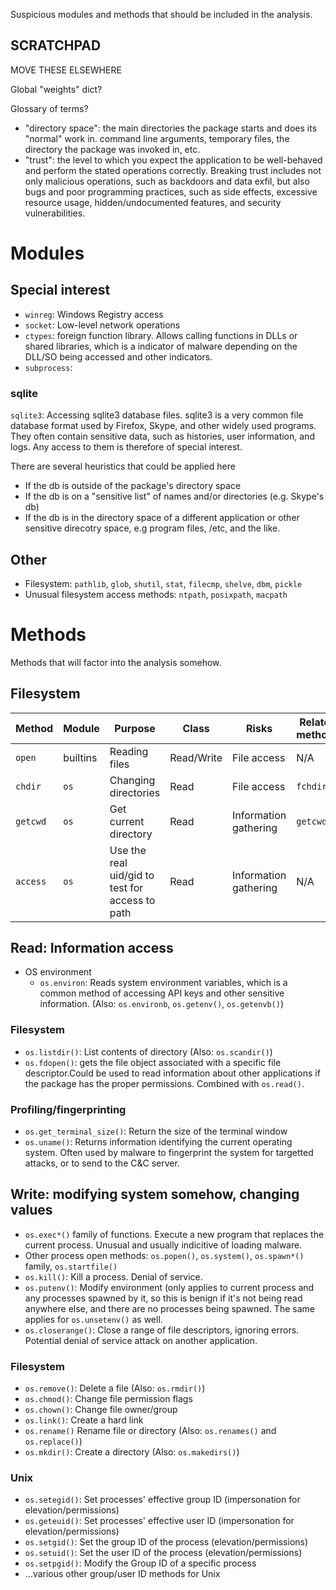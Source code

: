 Suspicious modules and methods that should be included in the analysis.


## SCRATCHPAD
MOVE THESE ELSEWHERE


Global "weights" dict?


Glossary of terms?
* "directory space": the main directories the package starts and does its
"normal" work in. command line arguments, temporary files, the directory
the package was invoked in, etc.
* "trust": the level to which you expect the application to be well-behaved
and perform the stated operations correctly. Breaking trust includes not
only malicious operations, such as backdoors and data exfil, but also
bugs and poor programming practices, such as side effects, excessive
resource usage, hidden/undocumented features, and security vulnerabilities.



# Modules

## Special interest
* `winreg`: Windows Registry access
* `socket`: Low-level network operations
* `ctypes`:  foreign function library. Allows calling functions in DLLs
or shared libraries, which is a indicator of malware depending on the
DLL/SO being accessed and other indicators.
* `subprocess`:

### sqlite
`sqlite3`: Accessing sqlite3 database files. sqlite3 is a very common
file database format used by Firefox, Skype, and other widely used
programs. They often contain sensitive data, such as histories, user
information, and logs. Any access to them is therefore of special interest.

There are several heuristics that could be applied here
* If the db is outside of the package's directory space
* If the db is on a "sensitive list" of names and/or directories (e.g. Skype's db)
* If the db is in the directory space of a different application or
other sensitive direcotry space, e.g program files, /etc, and the like.

## Other
* Filesystem: `pathlib`, `glob`, `shutil`, `stat`, `filecmp`, `shelve`,
`dbm`, `pickle`
* Unusual filesystem access methods: `ntpath`, `posixpath`, `macpath`


# Methods
Methods that will factor into the analysis somehow.


## Filesystem
| Method   | Module   | Purpose       | Class      | Risks       | Related methods |
| -------- | -------- | ------------- | ---------- | ----------- | --------------- |
| `open`   | builtins | Reading files | Read/Write | File access | N/A |
| `chdir`  | `os` | Changing directories | Read | File access | `fchdir` |
| `getcwd` | `os` | Get current directory | Read | Information gathering | `getcwdb` |
| `access` | `os` | Use the real uid/gid to test for access to path | Read | Information gathering | N/A |




## Read: Information access
* OS environment
    * `os.environ`: Reads system environment variables, which is a common
      method of accessing API keys and other sensitive information.
      (Also: `os.environb`, `os.getenv()`, `os.getenvb()`)

### Filesystem
* `os.listdir()`: List contents of directory (Also: `os.scandir()`)
* `os.fdopen()`: gets the file object associated with a specific file
descriptor.Could be used to read information about other applications if
the package has the proper permissions. Combined with `os.read()`.

### Profiling/fingerprinting
* `os.get_terminal_size()`: Return the size of the terminal window
* `os.uname()`: Returns information identifying the current operating system.
Often used by malware to fingerprint the system for targetted attacks,
or to send to the C&C server.


## Write: modifying system somehow, changing values
* `os.exec*()` family of functions. Execute a new program that replaces
the current process. Unusual and usually indicitive of loading malware.
* Other process open methods: `os.popen()`, `os.system()`,
`os.spawn*()` family, `os.startfile()`
* `os.kill()`: Kill a process. Denial of service.
* `os.putenv()`: Modify environment (only applies to current process and
any processes spawned by it, so this is benign if it's not being read
anywhere else, and there are no processes being spawned. The same applies
for `os.unsetenv()` as well.
* `os.closerange()`: Close a range of file descriptors, ignoring errors.
Potential denial of service attack on another application.

### Filesystem
* `os.remove()`: Delete a file (Also: `os.rmdir()`)
* `os.chmod()`: Change file permission flags
* `os.chown()`: Change file owner/group
* `os.link()`: Create a hard link
* `os.rename()` Rename file or directory (Also: `os.renames()` and `os.replace()`)
* `os.mkdir()`: Create a directory (Also: `os.makedirs()`)

### Unix
* `os.setegid()`: Set processes' effective group ID (impersonation for elevation/permissions)
* `os.geteuid()`: Set processes' effective user ID (impersonation for elevation/permissions)
* `os.setgid()`: Set the group ID of the process (elevation/permissions)
* `os.setuid()`: Set the user ID of the process (elevation/permissions)
* `os.setpgid()`: Modify the Group ID of a specific process
* ...various other group/user ID methods for Unix


